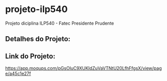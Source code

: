 # projeto-ilp540

Projeto diciplina ILP540 - Fatec Presidente Prudente

## Detalhes do Projeto:



## Link do Projeto:
https://app.moqups.com/pGsOluC9XUKIdZuVaVTNtU20LfhFfgsX/view/page/a45c1e27f
